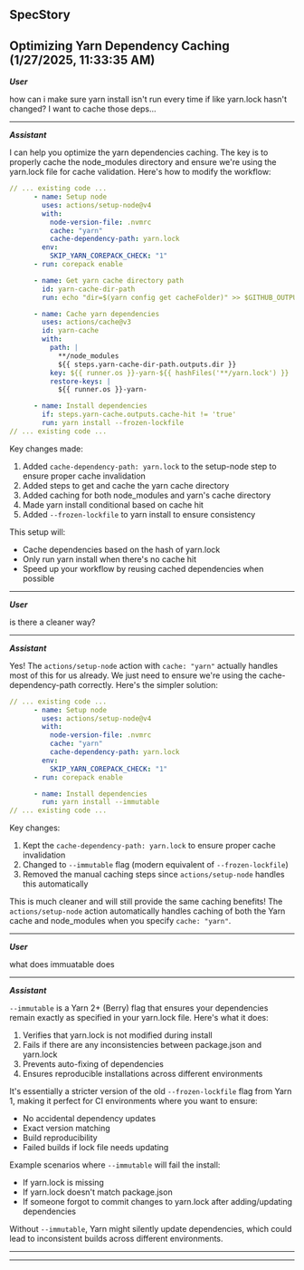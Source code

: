 ## SpecStory

## Optimizing Yarn Dependency Caching (1/27/2025, 11:33:35 AM)

_**User**_

how can i make sure yarn install isn't run every time if like yarn.lock hasn't changed? I want to cache those deps...

---

_**Assistant**_

I can help you optimize the yarn dependencies caching. The key is to properly cache the node_modules directory and ensure we're using the yarn.lock file for cache validation. Here's how to modify the workflow:

```yaml:.github/workflows/deploy-preview.yml
// ... existing code ...
      - name: Setup node
        uses: actions/setup-node@v4
        with:
          node-version-file: .nvmrc
          cache: "yarn"
          cache-dependency-path: yarn.lock
        env:
          SKIP_YARN_COREPACK_CHECK: "1"
      - run: corepack enable

      - name: Get yarn cache directory path
        id: yarn-cache-dir-path
        run: echo "dir=$(yarn config get cacheFolder)" >> $GITHUB_OUTPUT

      - name: Cache yarn dependencies
        uses: actions/cache@v3
        id: yarn-cache
        with:
          path: |
            **/node_modules
            ${{ steps.yarn-cache-dir-path.outputs.dir }}
          key: ${{ runner.os }}-yarn-${{ hashFiles('**/yarn.lock') }}
          restore-keys: |
            ${{ runner.os }}-yarn-

      - name: Install dependencies
        if: steps.yarn-cache.outputs.cache-hit != 'true'
        run: yarn install --frozen-lockfile
// ... existing code ...
```

Key changes made:
1. Added `cache-dependency-path: yarn.lock` to the setup-node step to ensure proper cache invalidation
2. Added steps to get and cache the yarn cache directory
3. Added caching for both node_modules and yarn's cache directory
4. Made yarn install conditional based on cache hit
5. Added `--frozen-lockfile` to yarn install to ensure consistency

This setup will:
- Cache dependencies based on the hash of yarn.lock
- Only run yarn install when there's no cache hit
- Speed up your workflow by reusing cached dependencies when possible

---

_**User**_

is there a cleaner way?

---

_**Assistant**_

Yes! The `actions/setup-node` action with `cache: "yarn"` actually handles most of this for us already. We just need to ensure we're using the cache-dependency-path correctly. Here's the simpler solution:

```yaml:.github/workflows/deploy-preview.yml
// ... existing code ...
      - name: Setup node
        uses: actions/setup-node@v4
        with:
          node-version-file: .nvmrc
          cache: "yarn"
          cache-dependency-path: yarn.lock
        env:
          SKIP_YARN_COREPACK_CHECK: "1"
      - run: corepack enable

      - name: Install dependencies
        run: yarn install --immutable
// ... existing code ...
```

Key changes:
1. Kept the `cache-dependency-path: yarn.lock` to ensure proper cache invalidation
2. Changed to `--immutable` flag (modern equivalent of `--frozen-lockfile`)
3. Removed the manual caching steps since `actions/setup-node` handles this automatically

This is much cleaner and will still provide the same caching benefits! The `actions/setup-node` action automatically handles caching of both the Yarn cache and node_modules when you specify `cache: "yarn"`.

---

_**User**_

what does immuatable does

---

_**Assistant**_



`--immutable` is a Yarn 2+ (Berry) flag that ensures your dependencies remain exactly as specified in your yarn.lock file. Here's what it does:

1. Verifies that yarn.lock is not modified during install
2. Fails if there are any inconsistencies between package.json and yarn.lock
3. Prevents auto-fixing of dependencies
4. Ensures reproducible installations across different environments

It's essentially a stricter version of the old `--frozen-lockfile` flag from Yarn 1, making it perfect for CI environments where you want to ensure:
- No accidental dependency updates
- Exact version matching
- Build reproducibility
- Failed builds if lock file needs updating

Example scenarios where `--immutable` will fail the install:
- If yarn.lock is missing
- If yarn.lock doesn't match package.json
- If someone forgot to commit changes to yarn.lock after adding/updating dependencies

Without `--immutable`, Yarn might silently update dependencies, which could lead to inconsistent builds across different environments.

---



---

